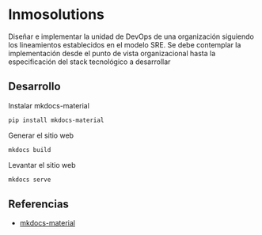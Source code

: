 # Inmosolutions

Diseñar e implementar la unidad de DevOps de una organización siguiendo los
lineamientos establecidos en el modelo SRE. Se debe contemplar la
implementación desde el punto de vista organizacional hasta la especificación
del stack tecnológico a desarrollar

## Desarrollo

Instalar mkdocs-material

```bash
pip install mkdocs-material
```

Generar el sitio web

```bash
mkdocs build
```

Levantar el sitio web

```bash
mkdocs serve
```

## Referencias

- [mkdocs-material](https://squidfunk.github.io/mkdocs-material/)